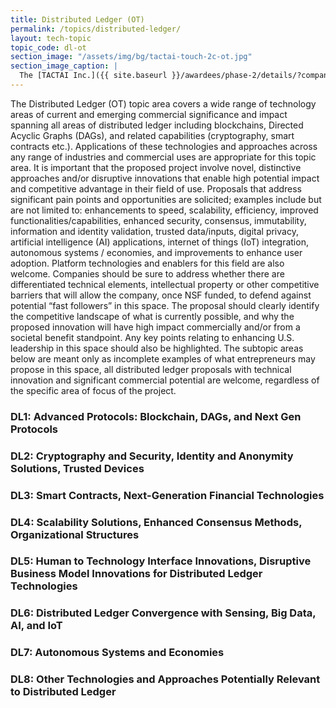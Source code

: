 ```yaml
---
title: Distributed Ledger (OT)
permalink: /topics/distributed-ledger/
layout: tech-topic
topic_code: dl-ot
section_image: "/assets/img/bg/tactai-touch-2c-ot.jpg"
section_image_caption: |
  The [TACTAI Inc.]({{ site.baseurl }}/awardees/phase-2/details/?company=tactai#tactai)'s TactaiTouch™ is a VR/AR interaction device offering a natural touch experience.
---
```


The Distributed Ledger (OT) topic area covers a wide range of technology areas of current and emerging commercial significance and impact spanning all areas of distributed ledger including blockchains, Directed Acyclic Graphs (DAGs), and related capabilities (cryptography, smart contracts etc.). Applications of these technologies and approaches across any range of industries and commercial uses are appropriate for this topic area. It is important that the proposed project involve novel, distinctive approaches and/or disruptive innovations that enable high potential impact and competitive advantage in their field of use.  Proposals that address significant pain points and opportunities are solicited; examples include but are not limited to: enhancements to speed, scalability, efficiency, improved functionalities/capabilities, enhanced security, consensus, immutability, information and identity validation, trusted data/inputs, digital privacy, artificial intelligence (AI) applications, internet of things (IoT) integration, autonomous systems / economies, and improvements to enhance user adoption. Platform technologies and enablers for this field are also welcome. Companies should be sure to address whether there are differentiated technical elements, intellectual property or other competitive barriers that will allow the company, once NSF funded, to defend against potential “fast followers” in this space. The proposal should clearly identify the competitive landscape of what is currently possible, and why the proposed innovation will have high impact commercially and/or from a societal benefit standpoint. Any key points relating to enhancing U.S. leadership in this space should also be highlighted. The subtopic areas below are meant only as incomplete examples of what entrepreneurs may propose in this space, all distributed ledger proposals with technical innovation and significant commercial potential are welcome, regardless of the specific area of focus of the project.  

### DL1: Advanced Protocols:  Blockchain, DAGs, and Next Gen Protocols

### DL2: Cryptography and Security, Identity and Anonymity Solutions, Trusted Devices  

### DL3: Smart Contracts, Next-Generation Financial Technologies

### DL4: Scalability Solutions, Enhanced Consensus Methods, Organizational Structures

### DL5: Human to Technology Interface Innovations, Disruptive Business Model Innovations for Distributed Ledger Technologies

### DL6: Distributed Ledger Convergence with Sensing, Big Data, AI, and IoT

### DL7: Autonomous Systems and Economies

### DL8: Other Technologies and Approaches Potentially Relevant to Distributed Ledger
